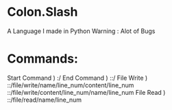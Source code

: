# Colon.Slash
A Language I made in Python
Warning : Alot of Bugs

# Commands:
Start Command ) :/
End Command ) ::/
File Write ) ::/file/write/name/line_num/content/line_num
             ::/file/write/content/line_num/name/line_num
File Read ) ::/file/read/name/line_num
